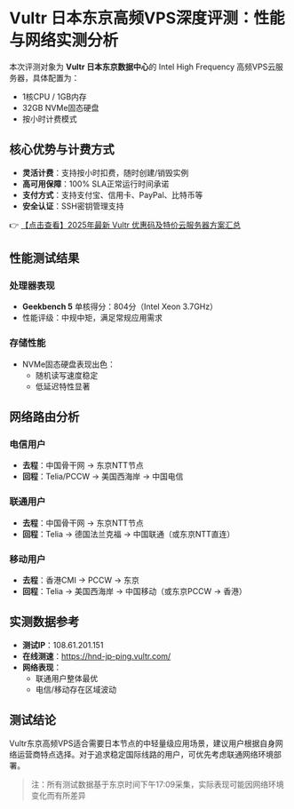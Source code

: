 # Vultr 日本东京高频VPS深度评测：性能与网络实测分析

本次评测对象为 **Vultr 日本东京数据中心**的 Intel High Frequency 高频VPS云服务器，具体配置为：
- 1核CPU / 1GB内存
- 32GB NVMe固态硬盘
- 按小时计费模式

## 核心优势与计费方式
- **灵活计费**：支持按小时扣费，随时创建/销毁实例
- **高可用保障**：100% SLA正常运行时间承诺
- **支付方式**：支持支付宝、信用卡、PayPal、比特币等
- **安全认证**：SSH密钥管理支持

👉 [【点击查看】2025年最新 Vultr 优惠码及特价云服务器方案汇总](https://bit.ly/VuLtr)

## 性能测试结果
### 处理器表现
- **Geekbench 5** 单核得分：804分（Intel Xeon 3.7GHz）
- 性能评级：中规中矩，满足常规应用需求

### 存储性能
- NVMe固态硬盘表现出色：
  - 随机读写速度稳定
  - 低延迟特性显著

## 网络路由分析
### 电信用户
- **去程**：中国骨干网 → 东京NTT节点
- **回程**：Telia/PCCW → 美国西海岸 → 中国电信

### 联通用户
- **去程**：中国骨干网 → 东京NTT节点
- **回程**：Telia → 德国法兰克福 → 中国联通（或东京NTT直连）

### 移动用户
- **去程**：香港CMI → PCCW → 东京
- **回程**：Telia → 美国西海岸 → 中国移动（或东京PCCW → 香港）

## 实测数据参考
- **测试IP**：108.61.201.151
- **在线测速**：https://hnd-jp-ping.vultr.com/
- **网络表现**：
  - 联通用户整体最优
  - 电信/移动存在区域波动

## 测试结论
Vultr东京高频VPS适合需要日本节点的中轻量级应用场景，建议用户根据自身网络运营商特点选择。对于追求稳定国际线路的用户，可优先考虑联通网络环境部署。

> 注：所有测试数据基于东京时间下午17:09采集，实际表现可能因网络环境变化而有所差异